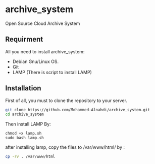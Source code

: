 # archive_system
Open Source Cloud Archive System

## Requirment
All you need to install archive_system:
* Debian Gnu/Linux OS.
* Git
* LAMP (There is script to install LAMP)
## Installation
First of all, you must to clone the repository to your server.

```bash
git clone https://github.com/Mohammed-Alnahdi/archive_system.git
cd archive_system
```

Then install LAMP By:

```bah
chmod +x lamp.sh
sudo bash lamp.sh
```
after installing lamp, copy the files to /var/www/html/ by :

```bash
cp -rv . /var/www/html
```

